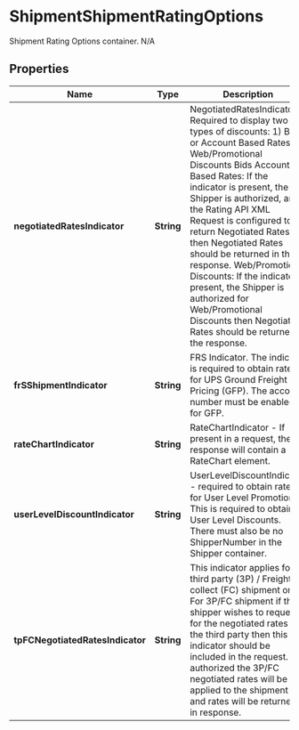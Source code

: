 

# ShipmentShipmentRatingOptions

Shipment Rating Options container.  N/A

## Properties

| Name | Type | Description | Notes |
|------------ | ------------- | ------------- | -------------|
|**negotiatedRatesIndicator** | **String** | NegotiatedRatesIndicator -  Required to display two types of discounts:  1) Bids or Account Based Rates 2) Web/Promotional Discounts Bids  Account Based Rates: If the indicator is present, the Shipper is authorized, and the Rating API XML Request is configured to return Negotiated Rates, then Negotiated Rates should be returned in the response.   Web/Promotional Discounts: If the indicator is present, the Shipper is authorized for Web/Promotional Discounts then Negotiated Rates should be returned in the response. |  [optional] |
|**frSShipmentIndicator** | **String** | FRS Indicator. The indicator is required to obtain rates for UPS Ground Freight Pricing (GFP).  The account number must be enabled for GFP. |  [optional] |
|**rateChartIndicator** | **String** | RateChartIndicator -  If present in a request, the response will contain a RateChart element. |  [optional] |
|**userLevelDiscountIndicator** | **String** | UserLevelDiscountIndicator - required to obtain rates for User Level Promotions.  This is required to obtain User Level Discounts. There must also be no ShipperNumber in the Shipper container. |  [optional] |
|**tpFCNegotiatedRatesIndicator** | **String** | This indicator applies for a third party (3P) / Freight collect (FC) shipment only.   For 3P/FC shipment if the shipper wishes to request for the negotiated rates of the third party then this indicator should be included in the request.   If authorized the 3P/FC negotiated rates will be applied to the shipment and rates will be returned in response. |  [optional] |



